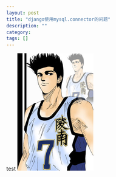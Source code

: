 ```yaml
---
layout: post
title: "django使用mysql.connector的问题"
description: ""
category: 
tags: []
---
```

test
![test](/pic/snapshot/proxy.jpg)